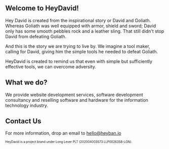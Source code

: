 ## Welcome to HeyDavid!

Hey David is created from the inspirational story or David and Goliath. Whereas Goliath was well equipped with armor, shield and sword; David only has some smooth pebbles rock and a leather sling. That still didn't stop David from defeating Goliath. 

And this is the story we are trying to live by. We imagine a tool maker, calling for David, giving him the simple tools he needed to defeat Goliath.

HeyDavid is created to remind us that even with simple but sufficiently effective tools, we can overcome adversity. 

## What we do?

We provide website development services, software development consultancy and reselling software and hardware for the information technology industry.

## Contact Us

For more information, drop an email to hello@heyban.io


<sub><sup>HeyDavid is a project brand under Long Lever PLT (202004003573 LLP0026358-LGN).</sub></sup>
